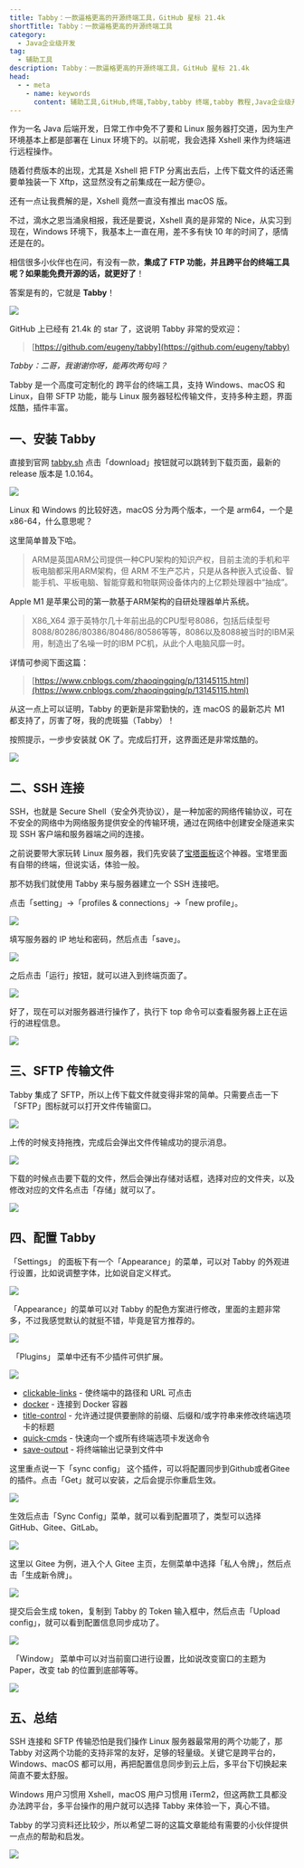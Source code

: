 ```yaml
---
title: Tabby：一款逼格更高的开源终端工具，GitHub 星标 21.4k
shortTitle: Tabby：一款逼格更高的开源终端工具
category:
  - Java企业级开发
tag:
  - 辅助工具
description: Tabby：一款逼格更高的开源终端工具，GitHub 星标 21.4k
head:
  - - meta
    - name: keywords
      content: 辅助工具,GitHub,终端,Tabby,tabby 终端,tabby 教程,Java企业级开发
---
```


作为一名 Java 后端开发，日常工作中免不了要和 Linux 服务器打交道，因为生产环境基本上都是部署在 Linux 环境下的。以前呢，我会选择 Xshell 来作为终端进行远程操作。

随着付费版本的出现，尤其是 Xshell 把 FTP 分离出去后，上传下载文件的话还需要单独装一下 Xftp，这显然没有之前集成在一起方便😖。

还有一点让我费解的是，Xshell 竟然一直没有推出 macOS 版。

不过，滴水之恩当涌泉相报，我还是要说，Xshell 真的是非常的 Nice，从实习到现在，Windows 环境下，我基本上一直在用，差不多有快 10 年的时间了，感情还是在的。

相信很多小伙伴也在问，有没有一款，**集成了 FTP 功能，并且跨平台的终端工具呢？如果能免费开源的话，就更好了**！

答案是有的，它就是 **Tabby**！

![](https://cdn.tobebetterjavaer.com/tobebetterjavaer/images/gongju/tabby-01.png)

GitHub 上已经有 21.4k 的 star 了，这说明 Tabby 非常的受欢迎：

>[https://github.com/eugeny/tabby](https://github.com/eugeny/tabby)

*Tabby：二哥，我谢谢你呀，能再吹两句吗？*

Tabby 是一个高度可定制化的 跨平台的终端工具，支持 Windows、macOS 和 Linux，自带 SFTP 功能，能与 Linux 服务器轻松传输文件，支持多种主题，界面炫酷，插件丰富。

## 一、安装 Tabby

直接到官网 [tabby.sh](https://tabby.sh/) 点击「download」按钮就可以跳转到下载页面，最新的 release 版本是 1.0.164。

![](https://cdn.tobebetterjavaer.com/tobebetterjavaer/images/gongju/tabby-02.png)

Linux 和 Windows 的比较好选，macOS 分为两个版本，一个是 arm64，一个是 x86-64，什么意思呢？

这里简单普及下哈。

>ARM是英国ARM公司提供一种CPU架构的知识产权，目前主流的手机和平板电脑都采用ARM架构，但 ARM 不生产芯片，只是从各种嵌入式设备、智能手机、平板电脑、智能穿戴和物联网设备体内的上亿颗处理器中“抽成”。

Apple M1 是苹果公司的第一款基于ARM架构的自研处理器单片系统。

> X86_X64 源于英特尔几十年前出品的CPU型号8086，包括后续型号8088/80286/80386/80486/80586等等，8086以及8088被当时的IBM采用，制造出了名噪一时的IBM PC机，从此个人电脑风靡一时。

详情可参阅下面这篇：

>[https://www.cnblogs.com/zhaoqingqing/p/13145115.html](https://www.cnblogs.com/zhaoqingqing/p/13145115.html)

从这一点上可以证明，Tabby 的更新是非常勤快的，连 macOS 的最新芯片 M1 都支持了，厉害了呀，我的虎斑猫（Tabby）！

按照提示，一步步安装就 OK 了。完成后打开，这界面还是非常炫酷的。

![](https://cdn.tobebetterjavaer.com/tobebetterjavaer/images/gongju/tabby-03.png)

## 二、SSH 连接

SSH，也就是 Secure Shell（安全外壳协议），是一种加密的网络传输协议，可在不安全的网络中为网络服务提供安全的传输环境，通过在网络中创建安全隧道来实现 SSH 客户端和服务器端之间的连接。

之前说要带大家玩转 Linux 服务器，我们先安装了[宝塔面板](https://mp.weixin.qq.com/s/ditN9J80rSWwnYRumwb4ww)这个神器。宝塔里面有自带的终端，但说实话，体验一般。

那不妨我们就使用 Tabby 来与服务器建立一个 SSH 连接吧。

点击「setting」→「profiles & connections」→「new profile」。

![](https://cdn.tobebetterjavaer.com/tobebetterjavaer/images/gongju/tabby-04.png)

填写服务器的 IP 地址和密码，然后点击「save」。

![](https://cdn.tobebetterjavaer.com/tobebetterjavaer/images/gongju/tabby-05.png)

之后点击「运行」按钮，就可以进入到终端页面了。

![](https://cdn.tobebetterjavaer.com/tobebetterjavaer/images/gongju/tabby-06.png)


好了，现在可以对服务器进行操作了，执行下 top 命令可以查看服务器上正在运行的进程信息。

![](https://cdn.tobebetterjavaer.com/tobebetterjavaer/images/gongju/tabby-07.png)

## 三、SFTP 传输文件

Tabby 集成了 SFTP，所以上传下载文件就变得非常的简单。只需要点击一下「SFTP」图标就可以打开文件传输窗口。

![](https://cdn.tobebetterjavaer.com/tobebetterjavaer/images/gongju/tabby-08.png)

上传的时候支持拖拽，完成后会弹出文件传输成功的提示消息。

![](https://cdn.tobebetterjavaer.com/tobebetterjavaer/images/gongju/tabby-09.png)

下载的时候点击要下载的文件，然后会弹出存储对话框，选择对应的文件夹，以及修改对应的文件名点击「存储」就可以了。

![](https://cdn.tobebetterjavaer.com/tobebetterjavaer/images/gongju/tabby-10.png)

## 四、配置 Tabby

「Settings」 的面板下有一个「Appearance」的菜单，可以对 Tabby 的外观进行设置，比如说调整字体，比如说自定义样式。

![](https://cdn.tobebetterjavaer.com/tobebetterjavaer/images/gongju/tabby-11.png)

「Appearance」的菜单可以对 Tabby 的配色方案进行修改，里面的主题非常多，不过我感觉默认的就挺不错，毕竟是官方推荐的。


![](https://cdn.tobebetterjavaer.com/tobebetterjavaer/images/gongju/tabby-12.png)

 「Plugins」 菜单中还有不少插件可供扩展。

![](https://cdn.tobebetterjavaer.com/tobebetterjavaer/images/gongju/tabby-13.png)

*   [clickable-links](https://github.com/Eugeny/tabby-clickable-links) - 使终端中的路径和 URL 可点击
*   [docker](https://github.com/Eugeny/tabby-docker) - 连接到 Docker 容器
*   [title-control](https://github.com/kbjr/terminus-title-control) - 允许通过提供要删除的前缀、后缀和/或字符串来修改终端选项卡的标题
*   [quick-cmds](https://github.com/Domain/terminus-quick-cmds) - 快速向一个或所有终端选项卡发送命令
*   [save-output](https://github.com/Eugeny/tabby-save-output) - 将终端输出记录到文件中

这里重点说一下「sync config」 这个插件，可以将配置同步到Github或者Gitee的插件。点击「Get」就可以安装，之后会提示你重启生效。

![](https://cdn.tobebetterjavaer.com/tobebetterjavaer/images/gongju/tabby-14.png)

生效后点击「Sync Config」菜单，就可以看到配置项了，类型可以选择 GitHub、Gitee、GitLab。

![](https://cdn.tobebetterjavaer.com/tobebetterjavaer/images/gongju/tabby-15.png)

这里以 Gitee 为例，进入个人 Gitee 主页，左侧菜单中选择「私人令牌」，然后点击「生成新令牌」。

![](https://cdn.tobebetterjavaer.com/tobebetterjavaer/images/gongju/tabby-16.png)

提交后会生成 token，复制到 Tabby 的 Token 输入框中，然后点击「Upload config」，就可以看到配置信息同步成功了。

![](https://cdn.tobebetterjavaer.com/tobebetterjavaer/images/gongju/tabby-17.png)



 「Window」 菜单中可以对当前窗口进行设置，比如说改变窗口的主题为 Paper，改变 tab 的位置到底部等等。

![](https://cdn.tobebetterjavaer.com/tobebetterjavaer/images/gongju/tabby-18.png)

## 五、总结

SSH 连接和 SFTP 传输恐怕是我们操作 Linux 服务器最常用的两个功能了，那 Tabby 对这两个功能的支持非常的友好，足够的轻量级。关键它是跨平台的，Windows、macOS 都可以用，再把配置信息同步到云上后，多平台下切换起来简直不要太舒服。

Windows 用户习惯用 Xshell，macOS 用户习惯用 iTerm2，但这两款工具都没办法跨平台，多平台操作的用户就可以选择 Tabby 来体验一下，真心不错。

Tabby 的学习资料还比较少，所以希望二哥的这篇文章能给有需要的小伙伴提供一点点的帮助和启发。

![](https://cdn.tobebetterjavaer.com/tobebetterjavaer/images/gongzhonghao.png)



















